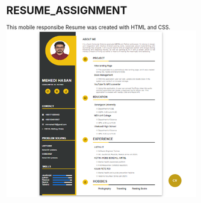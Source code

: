 # RESUME_ASSIGNMENT
This mobile responsibe Resume was created with HTML and CSS.
![Project Preview](/assets/images/cv.png)
